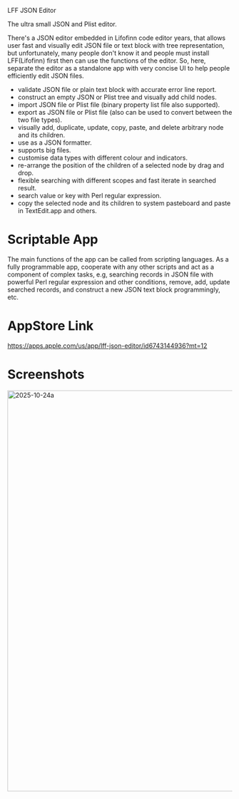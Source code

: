 
LFF JSON Editor

The ultra small JSON and Plist editor.


There's a JSON editor embedded in Lifofinn code editor years, that allows user fast and visually edit JSON file or text block with tree representation, but unfortunately, many people don't know it and people must install LFF(Lifofinn) first then can use the functions of the editor. So, here, separate the editor as a standalone app with very concise UI to help people efficiently edit JSON files.


* validate JSON file or plain text block with accurate error line report.
* construct an empty JSON or Plist tree and visually add child nodes.
* import JSON file or Plist file (binary property list file also supported).
* export as JSON file or Plist file (also can be used to convert between the two file types).
* visually add, duplicate, update, copy, paste, and delete arbitrary node and its children.
* use as a JSON formatter.
* supports big files.
* customise data types with different colour and indicators.
* re-arrange the position of the children of a selected node by drag and drop.
* flexible searching with different scopes and fast iterate in searched result.
* search value or key with Perl regular expression.
* copy the selected node and its children to system pasteboard and paste in TextEdit.app and others.


Scriptable App
===============
The main functions of the app can be called from scripting languages. As a fully programmable app, cooperate with any other scripts and act as a component of complex tasks, e.g, searching records in JSON file with powerful Perl regular expression and other conditions, remove, add, update searched records, and construct a new JSON text block programmingly, etc.


AppStore Link
===============
https://apps.apple.com/us/app/lff-json-editor/id6743144936?mt=12


Screenshots
===============

<img width="1440" height="900" alt="2025-10-24a" src="https://github.com/user-attachments/assets/8f79d203-daf8-4795-ad87-4540bef39224" />



